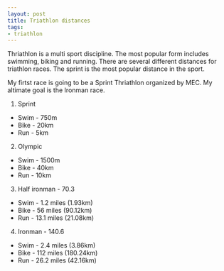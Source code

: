 ```yaml
---
layout: post
title: Triathlon distances
tags:
- triathlon
---
```


Thriathlon is a multi sport discipline. The most popular form includes swimming, biking and running. 
There are several different distances for triathlon races. The sprint is the most popular distance in the sport.

My firtst race is going to be a Sprint Thriathlon organized by MEC. My altimate goal is the Ironman race.

1. Sprint

  * Swim - 750m
  * Bike - 20km
  * Run - 5km


2. Olympic

  * Swim - 1500m
  * Bike - 40km
  * Run - 10km


3. Half ironman - 70.3

  * Swim - 1.2 miles (1.93km)
  * Bike - 56 miles (90.12km)
  * Run - 13.1 miles (21.08km)


4. Ironman - 140.6

  * Swim - 2.4 miles (3.86km)
  * Bike - 112 miles (180.24km)
  * Run - 26.2 miles (42.16km)

